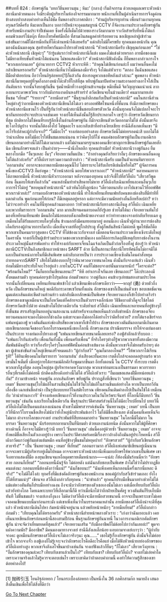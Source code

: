 ##บทที่ 824 : อักษรพู่กัน ‘บทกวีชิ่นหยวนชุน ; หิมะ’ (กลาง)
เริ่มกิจกรรม
ด้วยเหตุผลเพราะหัวหน้าสถานีมาด้วยตนเอง จึงมีระดับผู้บริหารในห้องกิจกรรมมากมาย พนักงานที่เป็นผู้ดำเนินรายการจึงดูค่อนข้างสงบปากสงบคำอย่างเห็นได้ชัด ยิ้มพลางประกาศกติกา : “ท่านผู้บริหารทุกท่าน เพื่อนร่วมงานทุกคน อรุณสวัสดิ์ครับ หิมะตกเป็นลาง บอกว่าปีหน้าจะอุดมสมบูรณ์ CCTV ก็จัดงานงานประกวดอักษรพู่กันสำหรับพนักงานประจำปีเช่นเคย ซึ่งครั้งนี้ก็เต็มไปด้วยของรางวัลมากมาย รางวัลสำหรับที่หนึ่งได้แก่คอมพิวเตอร์โน้ตบุ๊ก ที่สองโทรศัพท์มือถือ ที่สามเงินสดมูลค่าห้าร้อยหยวน ขอเชิญเหล่าผู้เข้าร่วมแข่งขันมาวาดฝีไม้ลายมือกันที่โต๊ะด้านหน้าได้เลยครับ”
แต่กลับไม่มีใครขยับ
ทุกคนมองหน้ากัน คุณมองฉันฉันมองคุณ สุดท้ายก็พากันมองไปทางหัวหน้าสถานี
“หัวหน้าสถานีครับ เชิญคุณก่อนเลย”
“ใช่ค่ะหัวหน้าสถานี เชิญค่ะๆ”
“ถ้ารู้แต่แรกว่าหัวหน้าสถานีก็แข่ง ผมคงไม่แข่งด้วยหรอก ลายมือของผมไม่มีทางเทียบชั้นหัวหน้าได้แน่นอน ไม่ขอแสดงดีกว่า”
หัวหน้าสถานีฟังดังนั้น ก็ยิ้มพลางกล่าวเกรงใจ “พวกเธอก่อนเลย”
ผู้อำนวยการ CCTV2 หัวเราะหึหึ : “ถ้าคุณไม่เขียนก่อนล่ะก็ ผมว่าคนอื่นคงไม่กล้าเขียนหรอกครับ”
หัวหน้าสถานีเห็นว่าไม่มีคนลงมือจริงๆ จึงได้แต่หัวเราะ “ตกลง งั้นฉันขอแสดงฝีมือต่ำต้อยก่อน ถือว่าโยนอิฐล่อหยก[1]ก็แล้วกัน ต้องรอดูพวกเธอทีหลังแล้วล่ะนะ” พูดพลาง หัวหน้าสถานีก็มาหยุดอยู่ที่จุดกึ่งกลางหน้าโต๊ะตัวที่ใกล้ที่สุด หยิบพู่กันมาปัดทำความสะอาดอย่างเอาใจใส่เป็นอันดับแรก จากนั้นจึงยกพู่กันขึ้น จุ่มน้ำหมึกที่วางอยู่ด้านข้างจนชุ่ม
หมึกชั้นดี จิตวิญญาณแน่วแน่ ลากลงบนกระดาษเซวียน
ราวกับมังกรผงาดบินหงส์ร่ายรำ!
ตวัดเขียนจบในม้วนเดียว!
คนมากมายเอ่ยชื่นชม
“เยี่ยม!”
“ร้ายกาจ!”
“ลายมือสวย!”
“พื้นฐานล้ำลึกสมกับเป็นหัวหน้าสถานี!”
คนในสถานีส่วนใหญ่ต่างรู้ว่าลายมือของหัวหน้าสถานีเขียนได้ไม่เลว ตรงออฟฟิศโซนหนึ่งที่ชั้นบน ยังมีภาพอักษรของหัวหน้าสถานีแขวนไว้ เป็นที่รู้กันว่าหัวหน้าสถานีชื่นชอบอักษรตัวหวัด ดังนั้นทุกคนจึงไม่แปลกใจอะไร พากันยกยอประจบประแจงเช่นเคย
จางเย่ได้เห็นดังนั้นก็รู้สึกประหลาดใจ เขารู้ว่า อักษรหวัดเขียนยากที่สุด ปกติหากไม่ใช่คนที่รอบรู้ลึกซึ้งในด้านอักษรพู่กัน ก็มักจะเขียนตัวหวัดออกมาไม่ได้ ดังนั้นเขาจึงชะโงกไปดูบ้าง จากนั้นก็ต้องอึ้งไป ไม่พูดอะไร และกลับเข้าที่อย่างเงียบเชียบ
ฮาฉีฉีสังเกตเห็นเขา “มีอะไรรึเปล่าคะผู้กำกับจาง?”
“ไม่มีอะไร” จางเย่ตอบอย่างสงบ
อักษรหวัดนี่ไม่ค่อยรอดน่ะสิ บอกไม่ได้ว่าน่าเกลียด แต่ไม่มีอะไรให้ชื่นชมเลยแน่นอน ทว่าคิดๆไปก็ใช่ คนแค่ชอบอักษรพู่กันเป็นงานอดิเรก เขียนออกมาอย่างนี้ได้ก็ไม่เลวมากแล้ว แต่ไม่ผ่านมาตรฐานของคนเชี่ยวชาญการเขียนอักษรพู่กันเลยสักนิด
เขียนอักษรจบแล้ว
เป็นคำง่ายๆ——น้ำนิ่งไหลลึก
ทุกคนปรบมือ!
หัวหน้าสถานีวางพู่กันลง ยิ้มพลางโบกมือ “งั้นๆแหละ งั้นๆ”
เจียงหยวนยิ้มแป้น : “ถ้าอย่างคุณยังเรียกว่างั้นๆ อักษรของคนอื่นคงดูไม่ได้แล้วล่ะครับ”
สวีอี้เผิงรวบรวมความกล้ากล่าว : “หัวหน้าสถานีครับ ผมเป็นตัวแทนทีมรายการ ‘ออกมาเต้น’ อยากจะขอภาพลายมือของคุณนี้ไป ไม่ทราบจะได้รับเกียรติเช่นนี้หรือไม่?”
ผู้จัดการคนหนึ่งของCCTV3 ก็แย่งพูด : “หัวหน้าสถานี มอบให้พวกเราเถอะ!”
“หัวหน้าสถานี!”
หลายคนอยากได้ภาพลายมือนี้
หัวหน้าสถานีหัวเราะออกมา หลังจากมองทุกคน แล้วจึงชี้ไปที่สวีอี้เผิง “เสี่ยวสวีพูดก่อน งั้นมอบให้เขาก็แล้วกัน”
คนเหล่านั้นทำท่าเสียดายไม่หาย
สวีอี้เผิงกับเฉินเหยี่ยและคนอื่นๆเก็บอาการไว้ไม่อยู่ “ขอบคุณหัวหน้าสถานี” แล้วหันไปสั่งลูกน้อง “เดี๋ยวตอนกลับ เอาไปแขวนไว้ที่ออฟฟิศพวกเราด้วยล่ะ!”
การมอบอักษรของหัวหน้าสถานีนี้ ทำให้เหยียนเทียนเฟยกับคนของช่องสิบสี่มีท่าทีที่แตกต่างกัน
พูดก่อนเลยให้ก่อน? ก็มีเหตุผลอยู่หรอก แต่อาจจะมีความนัยอย่างอื่นอีกหรือเปล่า? ทว่าไม่ว่าจะอย่างไร คนในที่นี้ทุกคนล้วนมองออก ว่าหัวหน้าสถานีกับทางสถานีเอ็นดู สวีอี้เผิง เฉินเหยี่ย และพวกทีมรายการ ‘ออกมาเต้น’ มาก มากเสียจนคนตาบอดก็ยังรู้เลย
ช่วยไม่ได้นะ เจียงหยวนหันไปมองที่เหยียนเทียนเฟย
มีคนอีกไม่น้อยลอบสังเกตสีหน้าของจางเย่
ทว่าท่าทางของจางเย่กลับเรียบเฉย ดูเหมือนไม่ได้รับผลกระทบใดๆทั้งสิ้น
ข้างนอกยังมีคนทยอยมาอยู่ ตอนนี้เอง เฉินหั่วผู้อำนวยการช่องสิบเอ็ดกับรองผู้อำนวยการก็มาถึง เมื่อเห็นจางเย่ที่อยู่ใกล้ประตู ทั้งคู่ก็พลันสีหน้าไม่ค่อยดี พูดให้ชัดก็คือ พวกเขาเป็นคนแรกๆสุดของ CCTV ที่ได้ข้องแวะกับจางเย่ เมื่อตอนจัดงานประกวดเซี่ยงเซิงระดับใหญ่ในครานั้น จางเย่ก็เป็นผู้เข้าร่วมประกวดของพวกเขานั่นเอง ผลก็คือการเกิดอุบัติเหตุกับทางช่องในงานประกวดใหญ่นั้นสารพัดอย่าง ทำให้จางเย่กับเหยาเจี้ยนไฉแจ้งเกิดเป็นตัวก่อเรื่องทั้งคู่ ต้องรู้ว่า หัวหน้าสถานีCCTVเป็นถึงสมาชิกแถวหน้าของ SARFT ด้วย นี่เป็นสถานะที่สถานีโทรทัศน์อื่นไม่อาจมีได้ และเป็นตำแหน่งภายในที่มีเส้นพิเศษ แต่กลับกลายเป็นว่า การประกวดเซี่ยงเซิงดันโดนคำสั่งหยุดถ่ายทอดจากSARFT เสียได้ไม่ต้องบอกก็รู้ว่าพินาศวอดวายขนาดไหน ดังนั้นกับจางเย่แล้ว เฉินหั่วย่อมไม่มีทางประทับใจอะไรอยู่แล้ว
ภายในCCTV คนที่ไม่ชอบจางเย่นั้นมากมายนัก!
“ใครจะต่อ?”
“พร้อมกันไหม?”
“งั้นก็แยกกันเขียนเลยนะ?”
“หึหึ อย่าเกรงใจกันเลย เขียนเถอะ!”
โต๊ะประลองมีทั้งหมดสามตัว ทุกคนค่อยๆเข้าไปรุมล้อม ถ่อมตัวพลาง วางพู่กันลง คนข้างๆเอ่ยชมสองสามประโยค จากนั้นก็เปลี่ยนคน
เหยียนเทียนเฟยเข้าไป แล้วเขียนเพียงอักษรเดียวว่า——หาญ! (勇) ด้วยตัวกึ่งหวัด เป็นอักษรขนาดใหญ่ พอดีกับกระดาษเซวียนทั้งแผ่น อักษรของเขาก็เป็นเช่นตัวเขา ขอบเขตชัดเจน มุมแต่ละเส้นแต่ละขีดล้วนห้วนห้าว แต่กลับมีเอกลักษณ์เป็นพิเศษ
เจียงหยวนเองก็เข้าไปอย่างเริงร่า อักษรของเขาดูเหมือนจะเป็นกึ่งหวัดแต่ก็คล้ายจะเป็นตัวบรรจงเล็กน้อย วิธีขีดบางตัวก็ดูจะใช้สไตล์อักษรหวัดเข้าไปด้วย ค่อนข้างไม่ไปทางเดียวกัน ระดับย่ำแย่ สวีอี้เผิง เฉินเหยี่ยและหลายคนที่อยู่ข้างๆก็ยังชื่นชม สรรเสริญเยินยออยู่นานสองนาน แต่สำหรับจางเย่พอเห็นแล้วกลับขำหนัก อักษรของเจียงหยวนคนนอกจะมองไม่ออกก็ช่างเถิด แต่เขาจะมองไม่ออกได้อย่างไรว่าดีหรือห่วย?
ภายใต้แรงเชียร์จากแฟนหนุ่มถงฟู่ หวงตันตันแห่งช่องสิบสี่ของพวกเขาก็เข้าไปบ้าง อักษรของหวงตันตันออกมาดีเกินคาด เธอเขียนกลอนเจ็ดของกวีเอกโบราณคนหนึ่งของโลกนี้ อักษรงดงาม ปราณีตบรรจง ทำให้จางเย่มองตาเป็นประกาย
จางเย่มองไปทางถงฟู่ “แฟนนายเขียนสวยขนาดนี้เลยเหรอ?
ถงฟู่สำลักแล้วรีบบอก : “แฟนอะไรกันล่ะครับ เพื่อนกันทั้งนั้น เพื่อนครับเพื่อน”
ที่จริงใครๆต่างก็รู้พวกพวกเขาทั้งสองมีความสัมพันธ์ฉันคู่รัก ทว่าเรื่องรักๆใคร่ๆในออฟฟิศนั้นค่อนข้างเข้มงวด ดังนั้นพวกเขาจึงไม่ยอมรับง่ายๆ
ต่อมา ผู้เข้าแข่งขันส่วนใหญ่เขียนเสร็จหมดแล้ว
“ผู้กำกับสวี”
“คุณก็มาลองไหม?”
“ให้พวกเราได้เรียนรู้ที!”
ได้ยินเพียงคนในทีมรายการ ‘ออกมาเต้น’ ส่งเสียงคะยั้นคะยอ เรตติ้งใกล้จะคลอดอยู่รอมร่อ พวกเขามั่นใจเต็มที่ เมื่ออยู่ภายใต้อารมณ์คึกคักจึงพูดมากขึ้นมา อีกทั้งตอนนี้ ใน CCTV ทั้งระบบ เรตติ้งพวกเขาก็สูงที่สุด ลงทุนใหญ่สุด ผู้บริหารคาดหวังมากสุด พวกเขาย่อมทะนงเป็นธรรมดา พวกรายการอื่นๆที่เรตติ้งไม่ค่อยดี ปกติคงเสียงดังอย่างนี้ไม่ได้
สวีอี้เผิงหัวเราะ “งั้นผมขอแสดงฝีมือหน่อยแล้วกัน!”
ก้าวมาข้างหน้า
จรดพู่กัน
ลากเส้นอักษร
ขยับพู่กัน ปรากฏสิ่งที่เขียนว่า ‘บทกวีชิ่นหยวนชุน ; เหมย’
ชิ่นหยวนชุน(ใบไม้ผลิในสวนชิ่น)นั้นไม่ใช่วันใบไม้ผลิในสวนชิ่นแต่อย่างใด หากเป็นบทกวีอันเลื่องชื่อ เฉกเช่นชื่อลำนำ เป็นรูปแบบบทกวีในสมัยโบราณ เพียงคนอื่นเติมคำลงไปเป็นอันใช้ได้ เหมือนกับ ‘ลำนำทำนองวารี’ ที่จางเย่เคยเขียนเอาไว้ที่งานประกวดในวันไหว้พระจันทร์ ที่โลกนี้ก็มีบทกวี ‘ชิ่นหยวนชุน’ เช่นกัน และเรียกในชื่อเดียวกัน พื้นฐานประวัติศาสตร์ส่วนนี้ไม่ได้มีอะไรเปลี่ยนไป
บทกวีนี้สวีอี้เผิงไม่ได้เป็นคนแต่งเองแน่นอน ตัวเขาไม่มีพรสวรรค์เช่นนั้น ‘ชิ่นหยวนชุน ; เหมย’ บทนี้ เป็นบทกวีที่นักกวีโบราณชื่อเสียงไม่นับว่ายิ่งใหญ่นักประพันธ์เอาไว้ ไม่ได้มีชื่อเสียงเลย ดังนั้นคนที่เคยเห็นจึงไม่มาก ต่างจากโลกของจางเย่ งานประพันธ์ที่สืบทอดมาอย่าง ‘ชิ่นหยวนชุน’ ในโลกนี้มีไม่มาก ในบรรดา ‘ชิ่นหยวนชุน’ นับร้อยบทกลายมาเป็นที่นิยมต่ำ ด้วยผลงานน้อยนิด ดังนั้นหากไม่ใช่ผู้ที่ศึกษาทางด้านนี้ ก็อาจจะไม่มีทางรู้ว่ามี บทกวี ‘ชิ่นหยวนชุน’ เช่นนี้คงอยู่ด้วยซ้ำ ‘ชิ่นหยวนชุน ; เหมย’ อาจจะยังพอมีชื่อเสียงในตัวเองอยู่บ้าง เพราะในประวัติศาสตร์เคยมีเรื่องราวอ้างอิงถึงมันอยู่ประโยคหนึ่ง
สวีอี้เผิงกวัดแกว่งพู่กันแต่งแต้มหมึก
คนที่อยู่ข้างๆชื่นชมไม่หยุดปาก!
“อักษรสวย!”
“ผู้กำกับสวีเขียนอักษรสวยจริง!”
“ เป็น ‘ชิ่นหยวนชุน ; เหมย’ ที่เยี่ยม!”
กลอนยาวมาก สวีอี้เผิงเพ่งสมาธิเขียนอยู่เนิ่นนาน อาจจะเพราะมีผู้บริหารอยู่เต็มไปหมด อาจจะเพราะหัวหน้าสถานีเพิ่งมอบอักษรให้พวกเขาเป็นพิเศษ เขาจึงอยากแสดงฝีมือ ลงทุนเขียนจนเหงื่อผุดพรายเต็มหน้าผาก——แน่ล่ะ ก็ห้องนี้มันร้อนนี่หว่า
“อักษรสวย กลอนก็เยี่ยม!”
“กลอนบทนี้ฉันรู้จัก ไม่ค่อยดัง แต่ฉันกลับชอบเป็นพิเศษ ถ้าไม่ใช่ว่าไม่ปรากฏชื่อคนแต่งนะ กลอนบทนี้ต้องดังกว่านี้แน่!”
“ฉันก็ชอบนะ!”
“ฉันเพิ่งเคยเห็นกลอนนี้ครั้งแรกนี่แหละ ดีจริง!”
“จะไม่ดีได้ไงล่ะ ทุกครั้งที่มีแข่งคัดอักษรพู่กันของพนักงาน ขอแค่ผู้กำกับสวีเข้าร่วมเถอะ ยังไงก็ได้ที่สามแน่ๆ!”
เขียนจบ
สวีอี้เผิงกล่าวกับทุกคน : “น่าขำแล้ว”
ทุกคนก็ปรบมือขึ้นมาอย่างช่วยไม่ได้
แม้แต่หวงตันตันก็ปรบมืออย่างฉงน ถึงจะนับว่าอักษรของตัวเธอเองนั้นไม่เลว แต่เมื่อเทียบกับสวีอี้เผิงแล้วยังห่างไกล โดยเฉพาะบทกวีที่เลือกมานี้ก็ดี ทว่าเมื่อนึกได้ว่าอีกฝ่ายเป็นศัตรู หวงตันตันก็รีบเก็บมือทันที ไม่ชื่นชมแล้ว
จางเย่เองก็งุนงง ไม่คิดว่าสวีอี้เผิงจะมีลายมือสวยขนาดนี้ อาจจะเป็นเพราะเขาไม่เคยเจอคนเขียนแบบนี้มาก่อนกระมัง แต่เขาเพิ่งเห็นว่าในบรรดาคนเหล่านั้น ลายมือของสวีอี้เผิงน่าจะดีที่สุดแล้ว
หัวหน้าสถานีเดินไปหา ก้มหน้าพินิจอยู่นาน แล้วพยักหน้าหนักๆ “ลายมือเยี่ยม!”
สวีอี้เผิงกล่าวถ่อมตัว : “เทียบคุณไม่ได้หรอกครับ”
หัวหน้าสถานีส่ายหน้าพลางหัวเราะ : “เก่งกว่าฉันเยอะแล้ว เคยเห็นนายเขียนอักษรก่อนหน้านี้สองสามปีก่อน พื้นฐานอักษรพู่กันนายนี่ ในวงการงานอดิเรกคัดอักษรพู่กัน น่าจะจัดว่าเยี่ยมยอดที่สุดแล้ว!”
เจียงหยวนเสริม “กับมืออาชีพก็ไม่ด้อยไปกว่ากันเลยล่ะ!”
พูดจาแฝงความนัย?
มืออาชีพ?
มีคนมองมาทางจางเย่
ฮาฉีฉีลังเลเล็กน้อย แอบถามจางเย่เบาๆว่า : “ผู้กำกับจางคะ ดูเหมือนอักษรของสวีอี้เผิงจะไม่เลวจริงๆนะ คุณ……” เธอไม่รู้เรื่องอักษรพู่กัน ดังนั้นจึงไม่ค่อยเข้าใจ
พวกจางจั่ว ถงฟู่เองก็ไม่รู้เจาะจงว่าอักษรอะไรคือดีอะไรคือแย่ เมื่อได้ฟังหัวหน้ายกย่องอักษรของสวีอี้เผิงอย่างสูง พวกเขาจึงลังเลใจขึ้นมาบ้างเช่นกัน
จางเย่ฟังแล้วก็ยิ้มๆ “ก็ไม่เลว”
เสี่ยวหวังอุทาน : “งั้นอักษรของคุณล่ะคะ? เทียบกับเขาแล้วเป็นไง?”
เทียบกับเขา?
เทียบกับสวีอี้เผิง?
จางเย่ไม่เอ่ยคำใด เพราะความจริงแล้วไม่รู้ควรจะตอบเช่นไร เพราะเขาคิดว่าถ้าตอบคำถามนี้ คงทำให้ความรู้สึกของเขาด้อยค่าลงไป!


************
[1] 抛砖引玉 โยนอิฐล่อหยก / โยนกระเบื้องล่อหยก เป็นหนึ่งใน 36 กลศึกสามก๊ก หมายถึง เสนอสิ่งตื้นเขินเพื่อให้ได้สิ่งที่ดีกว่า




[Go To Next Chapter]( ./22.md)